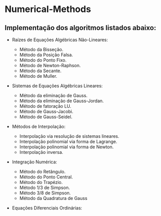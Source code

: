# Numerical-Methods

## Implementação dos algoritmos listados abaixo: 
- Raízes de Equações Algébricas Não-Lineares:
  * Método da Bisseção.
  * Método da Posição Falsa.
  * Método do Ponto Fixo.
  * Método de Newton-Raphson.
  * Método da Secante.
  * Método de Muller.
  
- Sistemas de Equações Algébricas Lineares:
    * Método da eliminação de Gauss.
    * Método da eliminação de Gauss-Jordan.
    * Método de fatoração LU.
    * Método de Gauss-Jacobi.
    * Método de Gauss-Seidel.
    
- Métodos de Interpolação:
    * Interpolação via resolução de sistemas lineares.
    * Interpolação polinomial via forma de Lagrange.
    * Interpolação polinomial via forma de Newton.
    * Interpolação inversa.
    
- Integração Numérica:
    * Método do Retângulo.
    * Método do Ponto Central.
    * Método do Trapézio.
    * Método 1/3 de Simpson.
    * Método 3/8 de Simpson.
    * Método da Quadratura de Gauss
    
- Equações Diferenciais Ordinárias:
